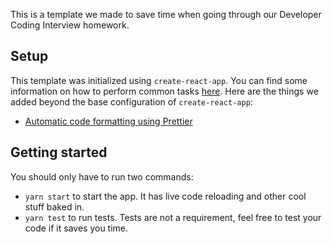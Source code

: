 This is a template we made to save time when going through our Developer Coding Interview homework.

## Setup

This template was initialized using `create-react-app`. You can find some information on how to perform common tasks [here](./DEVELOPMENT.md). Here are the things we added beyond the base configuration of `create-react-app`:

- [Automatic code formatting using Prettier](./DEVELOPMENT.md#formatting-code-automatically)

## Getting started

You should only have to run two commands:

- `yarn start` to start the app. It has live code reloading and other cool stuff baked in.
- `yarn test` to run tests. Tests are not a requirement, feel free to test your code if it saves you time.
